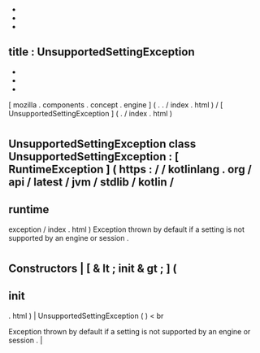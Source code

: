 -
-
-
title
:
UnsupportedSettingException
-
-
-
-
[
mozilla
.
components
.
concept
.
engine
]
(
.
.
/
index
.
html
)
/
[
UnsupportedSettingException
]
(
.
/
index
.
html
)
#
UnsupportedSettingException
class
UnsupportedSettingException
:
[
RuntimeException
]
(
https
:
/
/
kotlinlang
.
org
/
api
/
latest
/
jvm
/
stdlib
/
kotlin
/
-
runtime
-
exception
/
index
.
html
)
Exception
thrown
by
default
if
a
setting
is
not
supported
by
an
engine
or
session
.
#
#
#
Constructors
|
[
&
lt
;
init
&
gt
;
]
(
-
init
-
.
html
)
|
UnsupportedSettingException
(
)
<
br
>
Exception
thrown
by
default
if
a
setting
is
not
supported
by
an
engine
or
session
.
|
